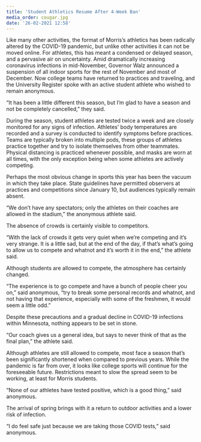 ```yaml
---
title: 'Student Athletics Resume After 4-Week Ban'
media_order: cougar.jpg
date: '26-02-2021 12:58'
---
```


Like many other activities, the format of Morris’s athletics has been radically altered by the COVID-19 pandemic, but unlike other activities it can not be moved online. For athletes, this has meant a condensed or delayed season, and a pervasive air on uncertainty. Amid dramatically increasing coronavirus infections in mid-November, Governor Walz announced a suspension of all indoor sports for the rest of November and most of December. Now college teams have returned to practices and traveling, and the University Register spoke with an active student athlete who wished to remain anonymous.

“It has been a little different this season, but I’m glad to have a season and not be completely cancelled,” they said.

During the season, student athletes are tested twice a week and are closely monitored for any signs of infection. Athletes’ body temperatures are recorded and a survey is conducted to identify symptoms before practices. Teams are typically broken into multiple pods, these groups of athletes practice together and try to isolate themselves from other teammates. Physical distancing is practiced whenever possible, and masks are worn at all times, with the only exception being when some athletes are actively competing.

Perhaps the most obvious change in sports this year has been the vacuum in which they take place. State guidelines have permitted observers at practices and competitions since January 10, but audiences typically remain absent.

“We don’t have any spectators; only the athletes on their coaches are allowed in the stadium,” the anonymous athlete said.

The absence of crowds is certainly visible to competitors.

“With the lack of crowds it gets very quiet when we’re competing and it’s very strange. It is a little sad, but at the end of the day, if that’s what’s going to allow us to compete and whatnot and it’s worth it in the end,” the athlete said.

Although students are allowed to compete, the atmosphere has certainly changed. 

“The experience is to go compete and have a bunch of people cheer you on,” said anonymous, “try to break some personal records and whatnot, and not having that
experience, especially with some of the freshmen, it would seem a little odd.”

Despite these precautions and a gradual decline in COVID-19 infections within Minnesota, nothing appears to be set in stone.

“Our coach gives us a general idea, but says to never think of that as the final plan,” the athlete said.

Although athletes are still allowed to compete, most face a season that’s been significantly shortened when compared to previous years. While the pandemic is far from over, it looks like college sports will continue for the foreseeable future. Restrictions meant to slow the spread seem to be working, at least for Morris students.

“None of our athletes have tested positive, which is a good thing,” said anonymous.

The arrival of spring brings with it a return to outdoor activities and a lower risk of infection.

“I do feel safe just because we are taking those COVID tests,” said anonymous.